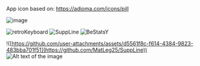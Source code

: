 App icon based on: https://adioma.com/icons/pill

![image](https://github.com/user-attachments/assets/4d65658a-517d-4b6a-a3b8-ace7012ddc32)

![retroKeyboard](https://github.com/user-attachments/assets/d5561f8c-f614-4384-9823-483bba701f51)
![SuppLine](https://github.com/user-attachments/assets/5c6fd0f2-4009-4c98-97fe-4c4ecf033c5f)
![BeStatsY](https://github.com/user-attachments/assets/fc21b69a-5b70-4739-a641-1fd3ceb3077a)

!([https://github.com/user-attachments/assets/d5561f8c-f614-4384-9823-483bba701f51](https://github.com/MatLeg25/SuppLine))
![Alt text of the image](https://github.com/username/repository/blob/master/img/octocat.png)
